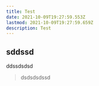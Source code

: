 ```yaml
---
title: Test
date: 2021-10-09T19:27:59.553Z
lastmod: 2021-10-09T19:27:59.659Z
description: Test
---
```

## sddssd

ddssdsdsd

> dsdsdsdssd